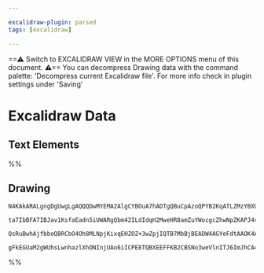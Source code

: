 ```yaml
---

excalidraw-plugin: parsed
tags: [excalidraw]

---
```

==⚠  Switch to EXCALIDRAW VIEW in the MORE OPTIONS menu of this document. ⚠== You can decompress Drawing data with the command palette: 'Decompress current Excalidraw file'. For more info check in plugin settings under 'Saving'


# Excalidraw Data
## Text Elements
%%
## Drawing
```compressed-json
N4KAkARALgngDgUwgLgAQQQDwMYEMA2AlgCYBOuA7hADTgQBuCpAzoQPYB2KqATLZMzYBXUtiRoIACyhQ4zZAHoFAc0JRJQgEYA6bGwC2CgF7N6hbEcK4OCtptbErHALRY8RMpWdx8Q1TdIEfARcZgRmBShcZQUebQA2bQB2GjoghH0EDihmbgBtAF1+CFw4OABlKKhxVFAwSHUMmohiXFIAa1T6hkIECgAhXGx25VJhDmIAYTZ8NlJuCABiADNV

ta7IbBFA7IBJav1KsfaEadn5iUWARgQbm42ILdIdqH2MweHR8amZuYWocgcZhwNpZKAPJ4vN76ABihHw+EqMGCC0EHgh2zB0KObBOAHUSOpuHxwJtMXsDjiTkiURI0SQMc8sQcAErCZSSDjhXJoK78MlMikZADyIOwahg3CuAAZpfzHuTXgcYZwoDDcPp4ZK0ABWeWQ5kZFXZcqEIw1Hhy0kKwVKjIAFSwUAAgkRlFwJMFluD9YrsVFSC7nmwKJI

QsRuBwhAjfbboQBRCbO4Oh8MLNpjKixqEHZOZ+3wZpjIQTB7MbBjBEADW4AGYeFdtAAOK4ATmlrauSVb8SbST11vLlfwAE06/FElcACw66VtnW1q48AfdIxsAzcOrdegEIQ1K6kgC+2cN+jZJeIXOYPPQxdL8tGJFN5uJVu6j+IlQQcG4K8gH4AWTYYgEETXBNGCCM0GWAgwgfUgSDOP40C3SB+hmKDb2UTRcAACgbJJqF4LsiIIojpW0HUAEoNk

gFkEGUaM2gWUhsLwnhazlXhONInjUAo6iICPE8TQBXEEFFKB2CBSNo3weVlnITJ6ImJhCA4ZRN1JSAsnAyDuABPd+U2IgfzQQyEGMiAOA1GoLKs4QoCILkDNIPdhOtOwACsEGwHJyhsuAgJAsCIIQTCYPwODrSGKTGHtdd8C0+oGkLVF0j86TaIVZgoAMAtEFkmNtIgWZhnC7hIuilLStCF1MvixKivwI9wGPOhlnhcJN0PEBDyAA===
```
%%